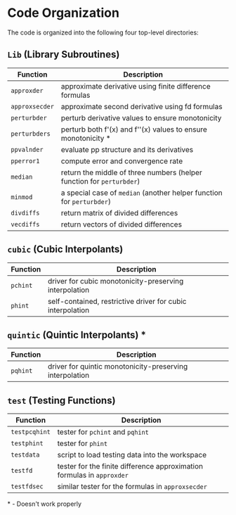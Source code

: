 # Code Organization

The code is organized into the following four top-level directories: 

## `Lib` (Library Subroutines)
Function | Description
--------|------------
`approxder` | approximate derivative using finite difference formulas
`approxsecder` | approximate second derivative using fd formulas
`perturbder` | perturb derivative values to ensure monotonicity
`perturbders` | perturb both f'(x) and f''(x) values to ensure monotonicity \*
`ppvalnder` | evaluate pp structure and its derivatives
`pperror1` | compute error and convergence rate 
`median` | return the middle of three numbers (helper function for `perturbder`)
`minmod` | a special case of `median` (another helper function for `perturbder`)
`divdiffs` | return matrix of divided differences
`vecdiffs` | return vectors of divided differences

## `cubic` (Cubic Interpolants)
Function | Description
---------|------------
`pchint` | driver for cubic monotonicity-preserving interpolation
`phint` | self-contained, restrictive driver for cubic interpolation

## `quintic` (Quintic Interpolants) \*
Function | Description
---------|------------
`pqhint` | driver for quintic monotonicity-preserving interpolation

## `test` (Testing Functions)
Function | Description
--------|------------
`testpcqhint` | tester for `pchint` and `pqhint`
`testphint` | tester for `phint`
`testdata` | script to load testing data into the workspace
`testfd` | tester for the finite difference approximation formulas in `approxder`
`testfdsec` | similar tester for the formulas in `approxsecder`

\* - Doesn't work properly
